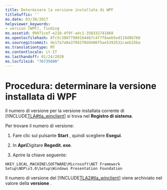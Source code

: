 ```yaml
---
title: Determinare la versione installata di WPF
titleSuffix: ''
ms.date: 03/30/2017
helpviewer_keywords:
- version [WPF], finding
ms.assetid: 99971cef-e218-4f9f-a4c1-350332741860
ms.openlocfilehash: 8fc5c380779891b44b7c4f7f8aeb5ed119d8b768
ms.sourcegitcommit: de17a7a0a37042f0d4406f5ae5393531caeb25ba
ms.translationtype: MT
ms.contentlocale: it-IT
ms.lasthandoff: 01/24/2020
ms.locfileid: "76735690"
---
```

# <a name="how-to-determine-the-installed-version-of-wpf"></a>Procedura: determinare la versione installata di WPF
Il numero di versione per la versione installata corrente di [!INCLUDE[TLA#tla_winclient](../../../../includes/tlasharptla-winclient-md.md)] si trova nel **Registro di sistema**.  
  
 Per trovare il numero di versione:  
  
1. Fare clic sul pulsante **Start** , quindi scegliere **Esegui**.  
  
2. In **Apri**Digitare **Regedit. exe**.  
  
3. Aprire la chiave seguente:  
  
 `HKEY_LOCAL_MACHINE\SOFTWARE\Microsoft\NET Framework Setup\NDP\v3.0\Setup\Windows Presentation Foundation`  
  
 Il numero di versione del [!INCLUDE[TLA2#tla_winclient](../../../../includes/tla2sharptla-winclient-md.md)] viene archiviato nel valore della **versione** .
